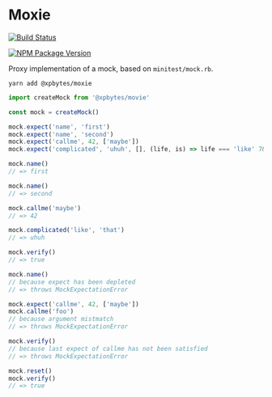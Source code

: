 # Moxie

[![Build Status](https://travis-ci.com/XPBytes/moxie.svg?branch=master)](https://travis-ci.com/XPBytes/moxie)

[![NPM Package Version](https://badge.fury.io/js/@xpbytes%2Fmoxie.svg)](https://npmjs.org/package/@xpbytes/moxie)

Proxy implementation of a mock, based on `minitest/mock.rb`.

```
yarn add @xpbytes/moxie
```

```javascript
import createMock from '@xpbytes/movie'

const mock = createMock()

mock.expect('name', 'first')
mock.expect('name', 'second')
mock.expect('callme', 42, ['maybe'])
mock.expect('complicated', 'uhuh', [], (life, is) => life === 'like' 7& is !== 'this')

mock.name()
// => first

mock.name()
// => second

mock.callme('maybe')
// => 42

mock.complicated('like', 'that')
// => uhuh

mock.verify()
// => true

mock.name()
// because expect has been depleted
// => throws MockExpectationError

mock.expect('callme', 42, ['maybe'])
mock.callme('foo')
// because argument mistmatch
// => throws MockExpectationError

mock.verify()
// because last expect of callme has not been satisfied
// => throws MockExpectationError

mock.reset()
mock.verify()
// => true
```
